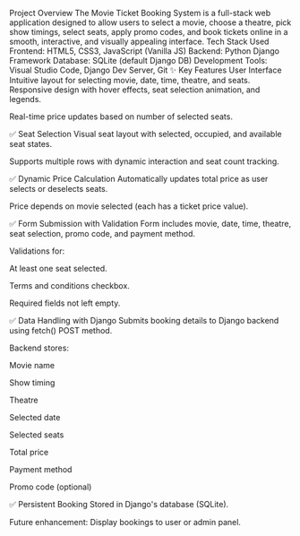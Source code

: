 Project Overview
The Movie Ticket Booking System is a full-stack web application designed to allow users to select a movie, choose a theatre, pick show timings, select seats, apply promo codes, and book tickets online in a smooth, interactive, and visually appealing interface.
Tech Stack Used
Frontend: HTML5, CSS3, JavaScript (Vanilla JS)
Backend: Python Django Framework
Database: SQLite (default Django DB)
Development Tools: Visual Studio Code, Django Dev Server, Git
✨ Key Features
User Interface
Intuitive layout for selecting movie, date, time, theatre, and seats.
Responsive design with hover effects, seat selection animation, and legends.

Real-time price updates based on number of selected seats.

✅ Seat Selection
Visual seat layout with selected, occupied, and available seat states.

Supports multiple rows with dynamic interaction and seat count tracking.

✅ Dynamic Price Calculation
Automatically updates total price as user selects or deselects seats.

Price depends on movie selected (each has a ticket price value).

✅ Form Submission with Validation
Form includes movie, date, time, theatre, seat selection, promo code, and payment method.

Validations for:

At least one seat selected.

Terms and conditions checkbox.

Required fields not left empty.

✅ Data Handling with Django
Submits booking details to Django backend using fetch() POST method.

Backend stores:

Movie name

Show timing

Theatre

Selected date

Selected seats

Total price

Payment method

Promo code (optional)

✅ Persistent Booking
Stored in Django's database (SQLite).

Future enhancement: Display bookings to user or admin panel.

